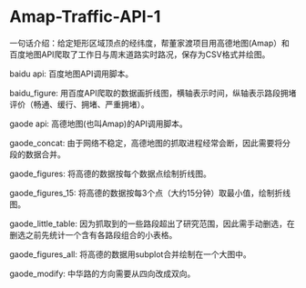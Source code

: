 # Amap-Traffic-API-1
一句话介绍：给定矩形区域顶点的经纬度，帮董家渡项目用高德地图(Amap）和百度地图API爬取了工作日与周末道路实时路况，保存为CSV格式并绘图。

baidu api:
百度地图API调用脚本。

baidu_figure:
用百度API爬取的数据画折线图，横轴表示时间，纵轴表示路段拥堵评价（畅通、缓行、拥堵、严重拥堵）。

gaode api:
高德地图(也叫Amap)的API调用脚本。

gaode_concat:
由于网络不稳定，高德地图的抓取进程经常会断，因此需要将分段的数据合并。

gaode_figures:
将高德的数据按每个数据点绘制折线图。

gaode_figures_15:
将高德的数据按每3个点（大约15分钟）取最小值，绘制折线图。

gaode_little_table:
因为抓取到的一些路段超出了研究范围，因此需手动删选，在删选之前先统计一个含有各路段组合的小表格。

gaode_figures_all:
将高德的数据用subplot合并绘制在一个大图中。

gaode_modify:
中华路的方向需要从四向改成双向。
